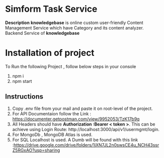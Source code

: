 
# Simform Task Service
**Description**
 **knowledgebase** is online custom user-friendly Content Management Service which have Category and its content analyzer. Backend Service of **knowledgebase**


# Installation of project

To Run the following Project , follow below steps in your console

 1. npm i
 2. npm start


## Instructions

 1. Copy .env file from your mail and paste it on root-level of the project.
 2. For API Documentaion follow the Link : https://documenter.getpostman.com/view/9952053/TzK17b9q
 3. All Headers should have **Authorization :Bearer < token >**. This can be achieve using Login Route: http://localhost:3000/api/v1/usermgmt/login.
 4. For MongoDb , MongoDB Atlas is used.
 5. For SQL  Localhost  is used. A Dumb will be found with this link :https://drive.google.com/drive/folders/1jXN7JL2n0swsCE4u_NCH43ssrZ5RGxAO?usp=sharing
 
